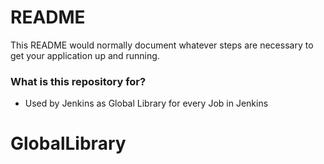 # README #

This README would normally document whatever steps are necessary to get your application up and running.

### What is this repository for? ###

* Used by Jenkins as Global Library for every Job in Jenkins

# GlobalLibrary
